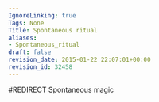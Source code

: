 ```yaml
---
IgnoreLinking: true
Tags: None
Title: Spontaneous ritual
aliases:
- Spontaneous_ritual
draft: false
revision_date: 2015-01-22 22:07:01+00:00
revision_id: 32458
---
```


#REDIRECT Spontaneous magic